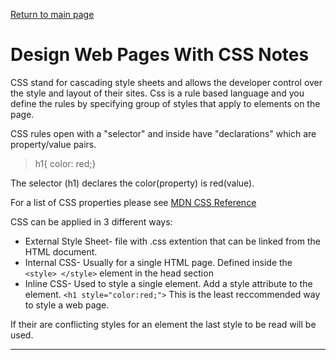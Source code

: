[Return to main page](https://KrisDunning.github.io/reading-notes/)
# Design Web Pages With CSS Notes

CSS stand for cascading style sheets and allows the developer control over the style and layout of their sites. Css is a rule based language and you define the rules by specifying group of styles that apply to elements on the page. 

CSS rules open with a "selector" and inside have "declarations" which are property/value pairs.

>h1{ color: red;}

The selector (h1) declares the color(property) is red(value).  

For a list of CSS properties please see <a href="https://developer.mozilla.org/en-US/docs/Web/CSS/Reference">MDN CSS Reference</a>  

CSS can be applied in 3 different ways:

- External Style Sheet- file with .css extention that can be linked from the HTML document.  
- Internal CSS- Usually for a single HTML page. Defined inside the `<style> </style>` element in the head section  
- Inline CSS- Used to style a single element. Add a style attribute to the element. `<h1 style="color:red;">` This is the least reccommended way to style a web page.  

If their are conflicting styles for an element the last style to be read will be used.  

*****
